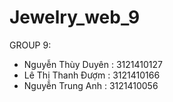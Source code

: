 # Jewelry_web_9
GROUP 9:
- Nguyễn Thùy Duyên : 3121410127
- Lê Thị Thanh Đượm : 3121410166
- Nguyễn Trung Anh  : 3121410056
